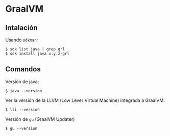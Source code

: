 # GraalVM

## Intalación

Usando `sdkman`:
```
$ sdk list java | grep grl
$ sdk install java x.y.z-grl
```

## Comandos

Versión de java:
```
$ java --version
```

Ver la versión de la LLVM (Low Lever Virtual Machine) integrada a GraalVM.
```
$ lli --version
```

Versión de `gu` (GraalVM Updater)
```
$ gu --version
```
